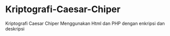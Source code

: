 # Kriptografi-Caesar-Chiper
Kriptografi Caesar Chiper
Menggunakan Html dan PHP dengan enkripsi dan deskripsi
